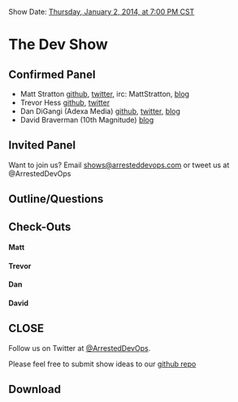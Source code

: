 Show Date: [Thursday, January 2, 2014, at 7:00 PM CST](http://www.timeanddate.com/worldclock/fixedtime.html?msg=Arrested+DevOps+Episode+003+-+The+Dev+Show&iso=20140102T19&p1=64)

The Dev Show
=====

Confirmed Panel<a name="panel"></a>
-----

* Matt Stratton [github](http://github.com/mattstratton), [twitter](https://twitter.com/mattstratton), irc: MattStratton, [blog](http://www.mattstratton.com/)
* Trevor Hess [github](https://github.com/trevorghess), [twitter](http://twitter.com/trevorghess)
* Dan DiGangi (Adexa Media) [github](http://github.com/dandigangi), [twitter](https://twitter.com/ddigangi), [blog](http://blog.dandigangi.me/)
* David Braverman (10th Magnitude) [blog](http://www.thedailyparker.com/)

Invited Panel
-----


Want to join us? Email shows@arresteddevops.com or tweet us at @ArrestedDevOps


Outline/Questions
-----------------



Check-Outs<a name="checkouts"></a>
-----

#### Matt  

#### Trevor  

#### Dan

#### David



CLOSE
-----

Follow us on Twitter at [@ArrestedDevOps](http://twitter.com/arresteddevops).

Please feel free to submit show ideas to our [github repo](https://github.com/arresteddevops/podcast)



Download
--------
